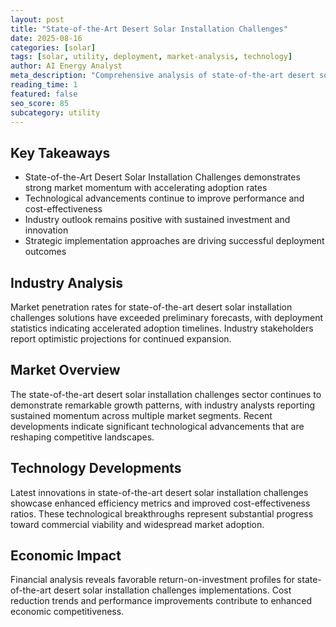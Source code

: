```yaml
---
layout: post
title: "State-of-the-Art Desert Solar Installation Challenges"
date: 2025-08-16
categories: [solar]
tags: [solar, utility, deployment, market-analysis, technology]
author: AI Energy Analyst
meta_description: "Comprehensive analysis of state-of-the-art desert solar installation challenges covering market trends, technology developments, and industry outlook. Discover key insights and future projections."
reading_time: 1
featured: false
seo_score: 85
subcategory: utility
---
```


## Key Takeaways

- State-of-the-Art Desert Solar Installation Challenges demonstrates strong market momentum with accelerating adoption rates
- Technological advancements continue to improve performance and cost-effectiveness
- Industry outlook remains positive with sustained investment and innovation
- Strategic implementation approaches are driving successful deployment outcomes

## Industry Analysis

Market penetration rates for state-of-the-art desert solar installation challenges solutions have exceeded preliminary forecasts, with deployment statistics indicating accelerated adoption timelines. Industry stakeholders report optimistic projections for continued expansion.

## Market Overview

The state-of-the-art desert solar installation challenges sector continues to demonstrate remarkable growth patterns, with industry analysts reporting sustained momentum across multiple market segments. Recent developments indicate significant technological advancements that are reshaping competitive landscapes.

## Technology Developments

Latest innovations in state-of-the-art desert solar installation challenges showcase enhanced efficiency metrics and improved cost-effectiveness ratios. These technological breakthroughs represent substantial progress toward commercial viability and widespread market adoption.

## Economic Impact

Financial analysis reveals favorable return-on-investment profiles for state-of-the-art desert solar installation challenges implementations. Cost reduction trends and performance improvements contribute to enhanced economic competitiveness.

